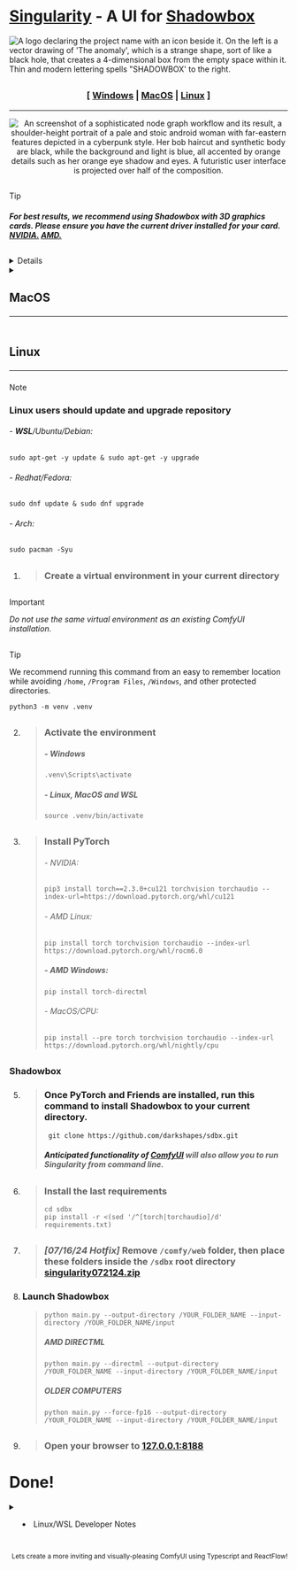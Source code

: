 

# [Singularity](#singularity) - A UI for [Shadowbox](https://github.com/darkshapes/sdbx)

![A logo declaring the project name with an icon beside it. On the left is a vector drawing of 'The anomaly', which is a strange shape, sort of like a black hole, that creates a 4-dimensional box from the empty space within it. Thin and modern lettering spells "SHADOWBOX' to the right.](https://github.com/user-attachments/assets/7ca16a7b-0826-4e1d-b6ac-e00c443d4777)

##

<div align="center"> 
  
 ### [ [Windows](#windows) | [MacOS](#macos) | [Linux](#linux) ]

<hr>

![An screenshot of a sophisticated node graph workflow and its result, a shoulder-height portrait of a pale and stoic android woman with far-eastern features depicted in a cyberpunk style. Her bob haircut and synthetic body are black, while the background and light is blue, all accented by orange details such as her orange eye shadow and eyes. A futuristic user interface is projected over half of the composition. ](https://github.com/user-attachments/assets/6e79bd1d-7dfa-4931-bcb9-4386b6d0128c)

</div>

  
##

> [!TIP]
>
> ##### For best results, we recommend using Shadowbox with 3D graphics cards. Please ensure you have the current driver installed for your card. [NVIDIA.](https://www.nvidia.com/Download/index.aspx) [AMD.](https://www.amd.com/en/support/download/drivers.html)
##
> <a name="windows">

<details><summary>

  ## Windows<hr></summary>

 ##

>  #### Typical Installation

1. > ######  Download [Python](https://www.python.org/downloads/windows/)
   
2. > ######  Check the `Install for All Users` and `Add Python.exe to Path` boxes in the installer 
   >
   - [x] Install for All Users
   - [x] Add python.exe to Path
         
3. > ###### Confirm Python's installation . Hit Windows + R and write
   > ```
   > cmd /k where python && pause
   > ```
   > ##### This command should print a line that says something similar to `C:\Directory\Scripts\python.exe` If not, ensure the entered/ command is identical, then reboot and try again, or repeat the install step, double-checking that the options are selected.
   
4. > ###### Download [Git](https://git-scm.com/download/win)
   
5. > ###### In the installer, ensure the Git LFS box is marked
   >
   - [x] Git LFS (Large File Support)
         
6. > ###### Set Git to be usable from Windows Command line
   >
   - [x] Git from the command line and also from 3rd-party software.
        
7. > ###### Set the option to `Use Windows' default console window`
   >
   - [x]  Use Windows' default console window
         
8. > ###### Confirm the install by opening Command Prompt or Powershell. Hit Windows + R and write
   > ```
   > cmd /k where git && pause
   > ```
   > ##### This should print a line that says something similar to `C:\Program Files\Git\git.exe` If not, check your spelling, reboot and try again, or repeat the install step, double-checking that the options are selected.
   
 9. > ##### While the terminal window is open, change the behavior of Command Prompt so it does not freeze when clicked:
    > ##### i. `right click` the Command Prompt title bar
    > ##### ii. choose `Properties` and uncheck the `QuickEdit Mode` box. Hit `OK`.
    > - [ ] QuickEdit Mode
 ##
 ### Please continue your installation by following [the python instructions](#python)
 ##
  
<details> <summary>

> #### Alternative Windows Subsystem for Linux Installation </summary>
 
> ##### Though more AI components are supporte by WSL, these benefits may not compensate for the performance loss of WSL. For the best experience, we recommend using *[Windows Manual Install instructions](#windows)*.
1. > ######  Allow WSL through your firewall using Powershell with the following command in CMD:
   > ```
   > powershell New-NetFirewallRule -Program “%SystemRoot%\System32\wsl.exe” -Action Allow -Profile Domain, Private -DisplayName “Allow WSL” > -Description “Allow WSL” -Direction Outbound
   > ```
2. > ###### Enable Control Flow Guard
   > ```
   > powershell Set-ProcessMitigation -Name vmcompute.exe -Enable CFG
   > ```
3. > ###### i. [Download And Install Ubuntu LTS for WSL](https://learn.microsoft.com/en-us/windows/wsl/install-manual#downloading-distributions) 
   > ###### OR 
3. > ###### ii. Download and Install Ubuntu LTS with Windows Subsystem for Linux from Command Line
   > ```
   > wsl --install -d Ubuntu --web-download
   > ```
4. > ###### Open WSL
   > ```
   > wsl
   > ```
5. > ###### Ensure Latest Python and Git
   > ```
   > sudo apt-get -y install python3 python3-venv python3-pip git
   > ```
6. > ##### Dedicate more system RAM by making a .wslconfig file. Follow [these instructions from Microsoft](https://learn.microsoft.com/en-us/windows/wsl/wsl-config#example-wslconfig-file)

   
> ##### Next, choose your graphics card type below
> ##
<details><summary>

   > ### NVIDIA </summary>
   1. > ###### i. Get NVIDIA keys
      >  ```
      > wget https://developer.download.nvidia.com/compute/cuda/repos/wsl-ubuntu/x86_64/cuda-keyring_1.1-1_all.deb
      >  ```
      > **OR**
   1. > ###### ii. Add NVIDIA to your repository sources
      > ```
      > sudo 'echo "http://developer.download.nvidia.com/compute/cuda/repos/wsl-ubuntu/x86_64 /" > /etc/apt/sources.list.d/cuda.list'
      > ```
   2. > ###### Install Key
      > ```
      > sudo dpkg -i cuda-keyring_1.1-1_all.deb
      > ```
      >
   3. > ###### Install **CUDA-TOOLKIT**
      > ```
      > sudo apt-get -y install cuda-toolkit-12-5
      > ```
  </details> 
  
  ##
   
 <details><summary>
   
> ### AMD </summary>
 - > ###### Please bear with us, We have yet to test this. If you would like to discuss this documentation, add an Issue at the top menu of the page.

</details>

>
> ##
>
> ### Please continue your Windows Subsystem for Linux installation by following the [linux instructions](#linux)
>
> ##

</details>
</details>

<details><summary>
<a name="macos" />   

## MacOS <hr></summary>

1. > 1. ######  [Homebrew](https://brew.sh) users can open `Terminal` and enter:
   > ```
   > brew install python
   > ```
   >  ###### then follow the [Python instructions](#linux). 
   >
   > 2. ###### App Store users - Install [Xcode](https://apps.apple.com/us/app/xcode/id497799835)
##  
2. > ###### Open `Terminal` and enter the following:
   > ```
   > xcode-select --install
3. > ###### Follow the [Python instructions](#linux)
   >



</details></details>

<summary>

<a name="linux " />

## Linux<hr></summary>

> [!NOTE]   
   > ### Linux users should update and upgrade repository
   > ###### - ***WSL***/Ubuntu/Debian:
   > ```
   > sudo apt-get -y update & sudo apt-get -y upgrade
   > ```
   > ###### - Redhat/Fedora:
   >  ```
   >  sudo dnf update & sudo dnf upgrade
   >  ```
   > ###### - Arch:
   >   ```
   >  sudo pacman -Syu
   > ```
   > ##
   > 

<a name="python" />

   >
1. > ### Create a virtual environment in your current directory
   >
   >   ##

> [!IMPORTANT]
>
> *Do not use the same virtual environment as an existing ComfyUI installation.*
>
##

> [!TIP]
>
> We recommend running this command from an easy to remember location while avoiding `/home`, `/Program Files`, `/Windows`, and other protected directories.
> ```
> python3 -m venv .venv
> ```
##


2. > ### Activate the environment
   > ##### - Windows
   > ```
   > .venv\Scripts\activate
   > ```
   > ##### - Linux, MacOS and WSL
   > ```
   > source .venv/bin/activate
   > ```
   > ##
   
3. > ### Install PyTorch
   > ###### - NVIDIA: 
   > ```
   > pip3 install torch==2.3.0+cu121 torchvision torchaudio --index-url=https://download.pytorch.org/whl/cu121
   > ```
   > ###### - AMD Linux: 
   > ```
   > pip install torch torchvision torchaudio --index-url https://download.pytorch.org/whl/rocm6.0
   > ```
   > ##### - AMD Windows:
   > ``` 
   > pip install torch-directml
   > ```
   > ###### - MacOS/CPU:
   > ```
   > pip install --pre torch torchvision torchaudio --index-url https://download.pytorch.org/whl/nightly/cpu
   > ```

##

<a name="singularity" />

### Shadowbox


5. > ### Once PyTorch and Friends are installed, run this command to install Shadowbox to your current directory.
   > ```
   >  git clone https://github.com/darkshapes/sdbx.git
   >  ```
   > ##### Anticipated functionality of [ComfyUI](https://github.com/comfyanonymous/ComfyUI) will also allow you to run Singularity from command line.
   > ##
   
5. > ### Install the last requirements
   > ```
   > cd sdbx
   > pip install -r <(sed '/^[torch|torchaudio]/d' requirements.txt)
   > ```
   > ##

6. > ### *[07/16/24 Hotfix]* Remove `/comfy/web` folder, then place these folders inside the `/sdbx` root directory [singularity072124.zip](https://github.com/user-attachments/files/16326317/singularity072124.zip)

7. ### Launch Shadowbox
   > ```
   > python main.py --output-directory /YOUR_FOLDER_NAME --input-directory /YOUR_FOLDER_NAME/input
   > ```
   > ##### AMD DIRECTML
   > ```
   > python main.py --directml --output-directory /YOUR_FOLDER_NAME --input-directory /YOUR_FOLDER_NAME/input
   > ```
   > ##### OLDER COMPUTERS
   > ```
   > python main.py --force-fp16 --output-directory /YOUR_FOLDER_NAME --input-directory /YOUR_FOLDER_NAME/input
   > ```
   > ##
   
8. > ### Open your browser to [127.0.0.1:8188](https://127.0.0.1:8188)

# Done!
<details><summary>

- Linux/WSL Developer Notes

</summary>

 - > ##### Install build tools. WSL users should run in a Visual Studio Code prompt environment.
   > ```
   > pip install packaging wheel ninja
   > ```
- >  ##### Install xformers
   > ```
   > pip install xformers==0.0.26.post1
   > ```
   > ##
- > ##### Install flash-attention
   > ```
   > pip install flash-attn --no-build-isolation
   > ```
</details>

##

<div align="right">
<sub>Lets create a more inviting and visually-pleasing ComfyUI using Typescript and ReactFlow!</sub></div>
